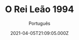 ---
id: '78b7f1f9-1c62-422a-9c1a-05e58a953516'
type: 'movie' # Filme, Série, Anime
title: "O Rei Leão 1994"
synopsis: ["Mufasa (James Earl Jones), o Rei Leão, e a rainha Sarabi (Madge Sinclair) apresentam ao reino o herdeiro do trono, Simba (Matthew Broderick). O recém-nascido recebe a bênção do sábio babuíno Rafiki (Robert Guillaume), mas ao crescer é envolvido nas artimanhas de seu tio Scar (Jeremy Irons), o invejoso e maquiavélico irmão de Mufasa, que planeja livrar-se do sobrinho e herdar o trono.",
]
originalTitle: "The Lion King"
date: '2021-04-05T21:09:05.000Z'
update: '2021-04-05T21:09:05.000Z'
releaseDate: '1994-05-07T03:00:00.000Z'
imdb:
  rating: '8.5' # 8.5
  id: '' # tt0470752
duration: '1h 29m'
trailer:
  urls: [
    '7TavVZMewpY',
  ]
tags: ['720p', '1080p', '1080p']
genre: ['Animação', 'Drama'] #
quality: 'BluRay 720p | 1080p' # BluRay, WEB-DL, HDTV, WEB-DL4K, WEB-DLe
format: 'Mkv | Mp4' # MKV, MP4, TS
audio: 'Português, Inglês' # Dublado, Legendado, Dual Audio, Dub & Leg
subtitle: 'Português' # Português, inglês,
size: '707 MB | 1.47 GB | 3.18 GB' # 4.8 GB
audioQuality: 10
videoQuality: 10
directors: []
#  - name: 'Lana Wachowski'
#    image: ''
#  - name: 'Lilly Wachowski'
#    image: ''
cast: []
#  - name: 'Keanu Reeves'
#    image: ''
#    characterName: 'Neo'
writers: []
#  - name: ''
#    image: ''
maturityRating:
  age: '' # L , 10, 12, 14, 16, 18
  topics: [''] # Violence, Illegal drugs, Inappropriate Language, Legal Drugs, Sexual Content, Extreme Violence
###########################################
download:
  
  - url: 'magnet:?xt=urn:btih:a573a253408f6ae776994ad41cd7fa2b44a5d2bc&dn=O+Rei+Leao+%281994%29+720p+HD+Dublado+Pt+Br+%5B+Disney+HQ+%5D&tr=udp%3A%2F%2Ftracker.openbittorrent.com%3A80&tr=udp%3A%2F%2Ftracker.publicbt.com%3A80&tr=udp%3A%2F%2Ftracker.istole.it%3A6969&tr=udp%3A%2F%2Ftracker.ccc.de%3A80'
    resolution: '720p' # 720p, 1080p, 4K,
    audio: 'Dublado' # Dublado, Legendado, Dual Audio
    size: '' # 4.8 GB
    quality: '' # BluRay, WEB-DL
    format: '' # MKV
  - url: 'magnet:?xt=urn:btih:f57b392dd7e52582ceda425b8fa62bbc3e3b3fe9&dn=O+Rei+Le%26atilde%3Bo+%281994%29+1080p+HD+Dublado+pt-BR&tr=udp%3A%2F%2Ftracker.openbittorrent.com%3A80&tr=udp%3A%2F%2Ftracker.publicbt.com%3A80&tr=udp%3A%2F%2Ftracker.istole.it%3A6969&tr=udp%3A%2F%2Fopen.demonii.com%3A1337'
    resolution: '1080p' # 720p, 1080p, 4K,
    audio: 'Dublado' # Dublado, Legendado, Dual Audio
    size: '' # 4.8 GB
    quality: '' # BluRay, WEB-DL
    format: '' # MKV
  - url: 'magnet:?xt=urn:btih:E82A6C9259A249795436311CE5E2AC0ADC21354A&dn=O.Rei.Le%C3%A3o.1994.1080p.BluRay.H264.AC3.5.1.DUAL-MLD-BLUDV&tr=udp%3a%2f%2ftracker.openbittorrent.com%3a80%2fannounce&tr=udp%3a%2f%2ftracker.opentrackr.org%3a1337%2fannounce&tr=udp%3a%2f%2f9.rarbg.to%3a2710%2fannounce&tr=udp%3a%2f%2fexplodie.org%3a6969%2fannounce&tr=http%3a%2f%2fglotorrents.pw%3a80%2fannounce&tr=udp%3a%2f%2fp4p.arenabg.com%3a1337%2fannounce&tr=udp%3a%2f%2ftorrent.gresille.org%3a80%2fannounce&tr=udp%3a%2f%2ftracker.aletorrenty.pl%3a2710%2fannounce&tr=udp%3a%2f%2ftracker.coppersurfer.tk%3a6969%2fannounce&tr=udp%3a%2f%2ftracker.piratepublic.com%3a1337%2fannounce'
    resolution: '1080p' # 720p, 1080p, 4K,
    audio: 'Dual Áudio' # Dublado, Legendado, Dual Audio
    size: '' # 4.8 GB
    quality: '' # BluRay, WEB-DL
    format: '' # MKV
images:
  cover: '/assets/movies/o-rei-leao-1994.jpg'
  background: '/assets/movies/'
---